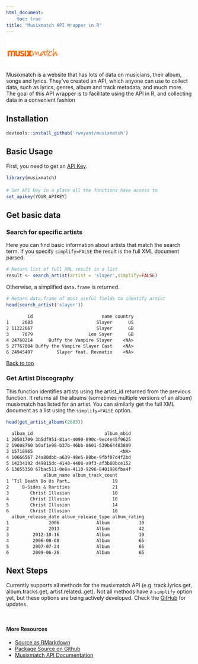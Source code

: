 ```yaml
---
html_document:
    toc: true
title: "Musixmatch API Wrapper in R"
---
```





<img src="figure/unnamed-chunk-1-1.png" title="plot of chunk unnamed-chunk-1" alt="plot of chunk unnamed-chunk-1" style="display: block; margin: auto auto auto 0;" />

Musixmatch is a website that has lots of data on musicians, their album, songs and lyrics.  They've created an API, which anyone can use to collect data, such as lyrics, genres, album and track metadata, and much more.  The goal of this API wrapper is to facilitate using the API in R, and collecting data in a convenient fashion

## Installation


```r
devtools::install_github('rweyant/musixmatch')
```

## Basic Usage

First, you need to get an [API Key](https://developer.musixmatch.com/signup).

```r
library(musixmatch)

# Set API key in a place all the functions have access to
set_apikey(YOUR_APIKEY)
```

## Get basic data

### Search for specific artists

Here you can find basic information about artists that match the search term.  If you specify `simplify=FALSE` the result is the full XML document parsed.


```r
# Return list of full XML result in a list
result <- search_artist(artist = 'slayer',simplify=FALSE)
```

Otherwise, a simplified `data.frame` is returned.


```r
# Return data.frame of most useful fields to identify artist
head(search_artist('slayer'))
```

```
        id                          name country
1     2683                        Slayer      US
2 11222667                        Slayer      GB
3     7679                     Leo Sayer      GB
4 24760214      Buffy the Vampire Slayer    <NA>
5 27767004 Buffy the Vampire Slayer Cast    <NA>
6 24945497         Slayer feat. Revmatix    <NA>
```

<a href="#top">Back to top</a>

### Get Artist Discography

This function identifies artists using the artist_id returned from the previous function.  It returns all the albums (sometimes multiple versions of an album) musixmatch has listed for an artist.  You can similarly get the full XML document as a list using the `simplify=FALSE` option.


```r
head(get_artist_albums(2683))
```

```
  album_id                           album_mbid
1 20501709 3b5df951-81a4-4090-890c-9ec4e45f9625
2 19608760 b0af1e98-b37b-46bb-8601-539b64483809
3 15718965                                 <NA>
4 10666567 24a80dbb-a639-48e5-80be-9fbf07d4f2bd
5 14234192 d49815dc-4140-4408-a9f3-af3b80bce152
6 13855350 67bac511-0e6a-4110-9296-8401986fba4f
              album_name album_track_count
1 ’Til Death Do Us Part…                19
2     B-Sides & Rarities                21
3        Christ Illusion                10
4        Christ Illusion                10
5        Christ Illusion                14
6        Christ Illusion                10
  album_release_date album_release_type album_rating
1               2006              Album           10
2               2013              Album           42
3         2012-10-16              Album           19
4         2006-08-08              Album           65
5         2007-07-24              Album           65
6         2009-06-26              Album           65
```

## Next Steps

Currently supports all methods for the musixmatch API (e.g. track.lyrics.get, album.tracks.get, artist.related..get).  Not all methods have a `simplify` option yet, but these options are being actively developed.  Check the [GitHub](https://github.com/rweyant/musixmatch) for updates.


<br>

#### More Resources
- [Source as RMarkdown](https://github.com/rweyant/bertplot/blob/master/R/tutorials/musixmatch-api-post/musixmatch-api-post.Rmd)
- [Package Source on Github](https://github.com/rweyant/musixmatch)
- [Musixmatch API Documentation](https://developer.musixmatch.com/documentation)
